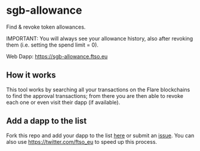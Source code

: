 # sgb-allowance
Find & revoke token allowances.

IMPORTANT: You will always see your allowance history, also after revoking them (i.e. setting the spend limit = 0).

Web Dapp: https://sgb-allowance.ftso.eu 

## How it works
This tool works by searching all your transactions on the Flare blockchains to find the approval transactions; from there you are then able to revoke each one or even visit their dapp (if available).

## Add a dapp to the list
Fork this repo and add your dapp to the list [here](https://github.com/ftso-eu/sgb-allowance/blob/master/src/helpers/dapps.js) or submit an [issue](https://github.com/ftso-eu/sgb-allowance/issues).
You can also use https://twitter.com/ftso_eu to speed up this process.
